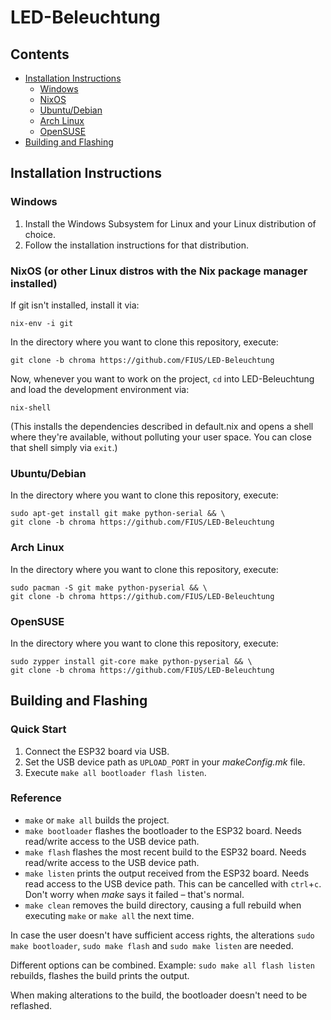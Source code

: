 
# LED-Beleuchtung

## Contents
- [Installation Instructions](#installation-instructions)
    - [Windows](#windows)
    - [NixOS](##nixos-or-other-linux-distros-with-the-nix-package-manager-installed)
    - [Ubuntu/Debian](#ubuntudebian)
    - [Arch Linux](#arch)
    - [OpenSUSE](#opensuse)
- [Building and Flashing](#building-and-flashing)

## Installation Instructions

### Windows

1. Install the Windows Subsystem for Linux and your Linux distribution of choice.
2. Follow the installation instructions for that distribution.

### NixOS (or other Linux distros with the Nix package manager installed)

If git isn't installed, install it via:
```
nix-env -i git
```
In the directory where you want to clone this repository, execute:
```
git clone -b chroma https://github.com/FIUS/LED-Beleuchtung
```
Now, whenever you want to work on the project, `cd` into LED-Beleuchtung and load the development environment via:
```
nix-shell
```
(This installs the dependencies described in default.nix and opens a shell where they're available, without polluting your user space. You can close that shell simply via `exit`.)

### Ubuntu/Debian

In the directory where you want to clone this repository, execute:
```
sudo apt-get install git make python-serial && \
git clone -b chroma https://github.com/FIUS/LED-Beleuchtung
```

### Arch Linux

In the directory where you want to clone this repository, execute:
```
sudo pacman -S git make python-pyserial && \
git clone -b chroma https://github.com/FIUS/LED-Beleuchtung
```

### OpenSUSE

In the directory where you want to clone this repository, execute:
```
sudo zypper install git-core make python-pyserial && \
git clone -b chroma https://github.com/FIUS/LED-Beleuchtung
```

## Building and Flashing

### Quick Start
1. Connect the ESP32 board via USB.
2. Set the USB device path as `UPLOAD_PORT` in your *makeConfig.mk* file.
3. Execute `make all bootloader flash listen`.

### Reference
- `make` or `make all` builds the project.
- `make bootloader` flashes the bootloader to the ESP32 board. Needs read/write access to the USB device path.
- `make flash` flashes the most recent build to the ESP32 board. Needs read/write access to the USB device path.
- `make listen` prints the output received from the ESP32 board. Needs read access to the USB device path. This can be cancelled with `ctrl`+`c`. Don't worry when *make* says it failed &ndash; that's normal.
- `make clean` removes the build directory, causing a full rebuild when executing `make` or `make all` the next time.

In case the user doesn't have sufficient access rights, the alterations `sudo make bootloader`, `sudo make flash` and `sudo make listen` are needed.

Different options can be combined. Example: `sudo make all flash listen` rebuilds, flashes the build prints the output.

When making alterations to the build, the bootloader doesn't need to be reflashed.

